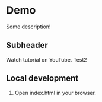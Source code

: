 # Demo

Some description!

## Subheader

Watch tutorial on YouTube.
Test2

## Local development

1. Open index.html in your browser.